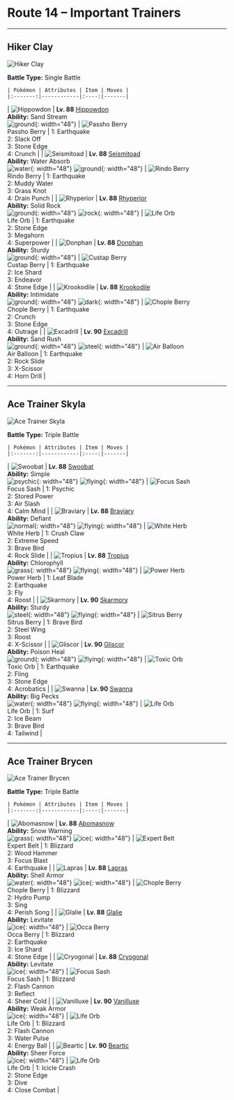 # Route 14 – Important Trainers

---

## Hiker Clay

![Hiker Clay](../../assets/important_trainers/clay.png "Hiker Clay")

**Battle Type:** Single Battle

    | Pokémon | Attributes | Item | Moves |
    |:-------:|------------|:----:|-------|
| ![Hippowdon](../../assets/sprites/hippowdon/front.png "Hippowdon: It is surprisingly quick to anger. It holds its mouth agape as a display of its strength.") | **Lv. 88** [Hippowdon](../../pokemon/hippowdon.md/)<br>**Ability:** <span class="tooltip" title="The Pokémon summons a sandstorm in battle.">Sand Stream</span><br>![ground](../../assets/types/ground.png "Ground"){: width="48"} | ![Passho Berry](../../assets/items/passho-berry.png "Passho Berry")<br><span class="tooltip" title="Weakens a supereffective Water-type attack against the holding Pokémon.">Passho Berry</span> | 1: <span class='tooltip' title='The user sets off an earthquake that strikes those around it.'>Earthquake</span><br>2: <span class='tooltip' title='The user slacks off, restoring its own HP by up to half of its maximum HP.'>Slack Off</span><br>3: <span class='tooltip' title='The user stabs the foe with sharpened stones from below. It has a high critical-hit ratio.'>Stone Edge</span><br>4: <span class='tooltip' title='The user crunches up the target with sharp fangs. It may also lower the target’s Defense stat.'>Crunch</span> |
| ![Seismitoad](../../assets/sprites/seismitoad/front.png "Seismitoad: They shoot paralyzing liquid from their head bumps. They use vibration to hurt their opponents.") | **Lv. 88** [Seismitoad](../../pokemon/seismitoad.md/)<br>**Ability:** <span class="tooltip" title="Restores HP if hit by a Water-type move.">Water Absorb</span><br>![water](../../assets/types/water.png "Water"){: width="48"} ![ground](../../assets/types/ground.png "Ground"){: width="48"} | ![Rindo Berry](../../assets/items/rindo-berry.png "Rindo Berry")<br><span class="tooltip" title="Weakens a supereffective Grass-type attack against the holding Pokémon.">Rindo Berry</span> | 1: <span class='tooltip' title='The user sets off an earthquake that strikes those around it.'>Earthquake</span><br>2: <span class='tooltip' title='The user attacks by shooting muddy water at the opposing team. It may also lower the targets’ accuracy.'>Muddy Water</span><br>3: <span class='tooltip' title='The user snares the target with grass and trips it. The heavier the target, the greater the damage.'>Grass Knot</span><br>4: <span class='tooltip' title='An energy-draining punch. The user’s HP is restored by half the damage taken by the target.'>Drain Punch</span> |
| ![Rhyperior](../../assets/sprites/rhyperior/front.png "Rhyperior: It can launch a rock held in its hand like a missile by tightening then expanding muscles instantly.") | **Lv. 88** [Rhyperior](../../pokemon/rhyperior.md/)<br>**Ability:** <span class="tooltip" title="Reduces damage from supereffective attacks.">Solid Rock</span><br>![ground](../../assets/types/ground.png "Ground"){: width="48"} ![rock](../../assets/types/rock.png "Rock"){: width="48"} | ![Life Orb](../../assets/items/life-orb.png "Life Orb")<br><span class="tooltip" title="An item to be held by a Pokémon. It boosts the power of moves, but at the cost of some HP on each hit.">Life Orb</span> | 1: <span class='tooltip' title='The user sets off an earthquake that strikes those around it.'>Earthquake</span><br>2: <span class='tooltip' title='The user stabs the foe with sharpened stones from below. It has a high critical-hit ratio.'>Stone Edge</span><br>3: <span class='tooltip' title='Using its tough and impressive horn, the user rams into the target with no letup.'>Megahorn</span><br>4: <span class='tooltip' title='The user attacks the target with great power. However, it also lowers the user’s Attack and Defense.'>Superpower</span> |
| ![Donphan](../../assets/sprites/donphan/front.png "Donphan: It attacks by curling up, then rolling into its foe. It can blow apart a house in one hit.") | **Lv. 88** [Donphan](../../pokemon/donphan.md/)<br>**Ability:** <span class="tooltip" title="It cannot be knocked out with one hit.">Sturdy</span><br>![ground](../../assets/types/ground.png "Ground"){: width="48"} | ![Custap Berry](../../assets/items/custap-berry.png "Custap Berry")<br><span class="tooltip" title="If held by a Pokémon, it gets to move first just once in a pinch.">Custap Berry</span> | 1: <span class='tooltip' title='The user sets off an earthquake that strikes those around it.'>Earthquake</span><br>2: <span class='tooltip' title='The user flash freezes chunks of ice and hurls them at the target. This move always goes first.'>Ice Shard</span><br>3: <span class='tooltip' title='An attack move that cuts down the target’s HP to equal the user’s HP.'>Endeavor</span><br>4: <span class='tooltip' title='The user stabs the foe with sharpened stones from below. It has a high critical-hit ratio.'>Stone Edge</span> |
| ![Krookodile](../../assets/sprites/krookodile/front.png "Krookodile: They never allow prey to escape. Their jaws are so powerful, they can crush the body of an automobile.") | **Lv. 88** [Krookodile](../../pokemon/krookodile.md/)<br>**Ability:** <span class="tooltip" title="Lowers the foe’s Attack stat.">Intimidate</span><br>![ground](../../assets/types/ground.png "Ground"){: width="48"} ![dark](../../assets/types/dark.png "Dark"){: width="48"} | ![Chople Berry](../../assets/items/chople-berry.png "Chople Berry")<br><span class="tooltip" title="Weakens a supereffective Fighting-type attack against the holding Pokémon.">Chople Berry</span> | 1: <span class='tooltip' title='The user sets off an earthquake that strikes those around it.'>Earthquake</span><br>2: <span class='tooltip' title='The user crunches up the target with sharp fangs. It may also lower the target’s Defense stat.'>Crunch</span><br>3: <span class='tooltip' title='The user stabs the foe with sharpened stones from below. It has a high critical-hit ratio.'>Stone Edge</span><br>4: <span class='tooltip' title='The user rampages and attacks for two to three turns. It then becomes confused, however.'>Outrage</span> |
| ![Excadrill](../../assets/sprites/excadrill/front.png "Excadrill: It can help in tunnel construction. Its drill has evolved into steel strong enough to bore through iron plates.") | **Lv. 90** [Excadrill](../../pokemon/excadrill.md/)<br>**Ability:** <span class="tooltip" title="Boosts the Pokémon’s Speed in a sandstorm.">Sand Rush</span><br>![ground](../../assets/types/ground.png "Ground"){: width="48"} ![steel](../../assets/types/steel.png "Steel"){: width="48"} | ![Air Balloon](../../assets/items/air-balloon.png "Air Balloon")<br><span class="tooltip" title="When held by a Pokémon, the Pokémon will float into the air. When the holder is attacked, this item will burst.">Air Balloon</span> | 1: <span class='tooltip' title='The user sets off an earthquake that strikes those around it.'>Earthquake</span><br>2: <span class='tooltip' title='Large boulders are hurled at the opposing team to inflict damage. It may also make the targets flinch.'>Rock Slide</span><br>3: <span class='tooltip' title='The user slashes at the target by crossing its scythes or claws as if they were a pair of scissors.'>X-Scissor</span><br>4: <span class='tooltip' title='The user crashes into its target while rotating its body like a drill. Critical hits land more easily.'>Horn Drill</span> |

---

## Ace Trainer Skyla

![Ace Trainer Skyla](../../assets/important_trainers/skyla.png "Ace Trainer Skyla")

**Battle Type:** Triple Battle

    | Pokémon | Attributes | Item | Moves |
    |:-------:|------------|:----:|-------|
| ![Swoobat](../../assets/sprites/swoobat/front.png "Swoobat: It emits sound waves of various frequencies from its nose, including some powerful enough to destroy rocks.") | **Lv. 88** [Swoobat](../../pokemon/swoobat.md/)<br>**Ability:** <span class="tooltip" title="The Pokémon is prone to wild stat changes.">Simple</span><br>![psychic](../../assets/types/psychic.png "Psychic"){: width="48"} ![flying](../../assets/types/flying.png "Flying"){: width="48"} | ![Focus Sash](../../assets/items/focus-sash.png "Focus Sash")<br><span class="tooltip" title="An item to be held by a Pokémon. If it has full HP, the holder will endure one potential KO attack, leaving 1 HP.">Focus Sash</span> | 1: <span class='tooltip' title='The target is hit by a strong telekinetic force. It may also reduce the target’s Sp. Def stat.'>Psychic</span><br>2: <span class='tooltip' title='The user attacks the target with stored power. The more the user’s stats are raised, the greater the damage.'>Stored Power</span><br>3: <span class='tooltip' title='The user attacks with a blade of air that slices even the sky. It may also make the target flinch.'>Air Slash</span><br>4: <span class='tooltip' title='The user quietly focuses its mind and calms its spirit to raise its Sp. Atk and Sp. Def stats.'>Calm Mind</span> |
| ![Braviary](../../assets/sprites/braviary/front.png "Braviary: They fight for their friends without any thought about danger to themselves. One can carry a car while flying.") | **Lv. 88** [Braviary](../../pokemon/braviary.md/)<br>**Ability:** <span class="tooltip" title="When its stats are lowered its Attack increases.">Defiant</span><br>![normal](../../assets/types/normal.png "Normal"){: width="48"} ![flying](../../assets/types/flying.png "Flying"){: width="48"} | ![White Herb](../../assets/items/white-herb.png "White Herb")<br><span class="tooltip" title="An item to be held by a Pokémon. It restores any lowered stat in battle. It can be used only once.">White Herb</span> | 1: <span class='tooltip' title='The user slashes the target with hard and sharp claws. It may also lower the target’s Defense.'>Crush Claw</span><br>2: <span class='tooltip' title='The user charges the target at blinding speed. This attack always goes before any other move.'>Extreme Speed</span><br>3: <span class='tooltip' title='The user tucks in its wings and charges from a low altitude. The user also takes serious damage.'>Brave Bird</span><br>4: <span class='tooltip' title='Large boulders are hurled at the opposing team to inflict damage. It may also make the targets flinch.'>Rock Slide</span> |
| ![Tropius](../../assets/sprites/tropius/front.png "Tropius: Delicious fruits grew out from around its neck because it always ate the same kind of fruit.") | **Lv. 88** [Tropius](../../pokemon/tropius.md/)<br>**Ability:** <span class="tooltip" title="Boosts the Pokémon’s Speed in sunshine.">Chlorophyll</span><br>![grass](../../assets/types/grass.png "Grass"){: width="48"} ![flying](../../assets/types/flying.png "Flying"){: width="48"} | ![Power Herb](../../assets/items/power-herb.png "Power Herb")<br><span class="tooltip" title="A single-use item to be held by a Pokémon. It allows the immediate use of a move that charges on the first turn.">Power Herb</span> | 1: <span class='tooltip' title='The user handles a sharp leaf like a sword and attacks by cutting its target. Critical hits land more easily.'>Leaf Blade</span><br>2: <span class='tooltip' title='The user sets off an earthquake that strikes those around it.'>Earthquake</span><br>3: <span class='tooltip' title='The user soars, then strikes its target on the second turn. It can also be used for flying to any familiar town.'>Fly</span><br>4: <span class='tooltip' title='The user lands and rests its body. It restores the user’s HP by up to half of its max HP.'>Roost</span> |
| ![Skarmory](../../assets/sprites/skarmory/front.png "Skarmory: Despite being clad entirely in iron-hard armor, it flies at speeds over 180 mph.") | **Lv. 90** [Skarmory](../../pokemon/skarmory.md/)<br>**Ability:** <span class="tooltip" title="It cannot be knocked out with one hit.">Sturdy</span><br>![steel](../../assets/types/steel.png "Steel"){: width="48"} ![flying](../../assets/types/flying.png "Flying"){: width="48"} | ![Sitrus Berry](../../assets/items/sitrus-berry.png "Sitrus Berry")<br><span class="tooltip" title="If held by a Pokémon, it heals the user’s HP a little.">Sitrus Berry</span> | 1: <span class='tooltip' title='The user tucks in its wings and charges from a low altitude. The user also takes serious damage.'>Brave Bird</span><br>2: <span class='tooltip' title='The target is hit with wings of steel. It may also raise the user’s Defense stat.'>Steel Wing</span><br>3: <span class='tooltip' title='The user lands and rests its body. It restores the user’s HP by up to half of its max HP.'>Roost</span><br>4: <span class='tooltip' title='The user slashes at the target by crossing its scythes or claws as if they were a pair of scissors.'>X-Scissor</span> |
| ![Gliscor](../../assets/sprites/gliscor/front.png "Gliscor: If it succeeds in catching even a faint breeze properly, it can circle the globe without flapping once.") | **Lv. 90** [Gliscor](../../pokemon/gliscor.md/)<br>**Ability:** <span class="tooltip" title="Restores HP if the Pokémon is poisoned.">Poison Heal</span><br>![ground](../../assets/types/ground.png "Ground"){: width="48"} ![flying](../../assets/types/flying.png "Flying"){: width="48"} | ![Toxic Orb](../../assets/items/toxic-orb.png "Toxic Orb")<br><span class="tooltip" title="An item to be held by a Pokémon. It is a bizarre orb that badly poisons the holder in battle.">Toxic Orb</span> | 1: <span class='tooltip' title='The user sets off an earthquake that strikes those around it.'>Earthquake</span><br>2: <span class='tooltip' title='The user flings its held item at the target to attack. Its power and effects depend on the item.'>Fling</span><br>3: <span class='tooltip' title='The user stabs the foe with sharpened stones from below. It has a high critical-hit ratio.'>Stone Edge</span><br>4: <span class='tooltip' title='The user nimbly strikes the target. If the user is not holding an item, this attack inflicts massive damage.'>Acrobatics</span> |
| ![Swanna](../../assets/sprites/swanna/front.png "Swanna: Swanna start to dance at dusk. The one dancing in the middle is the leader of the flock.") | **Lv. 90** [Swanna](../../pokemon/swanna.md/)<br>**Ability:** <span class="tooltip" title="Protects the Pokémon from Defense-lowering attacks.">Big Pecks</span><br>![water](../../assets/types/water.png "Water"){: width="48"} ![flying](../../assets/types/flying.png "Flying"){: width="48"} | ![Life Orb](../../assets/items/life-orb.png "Life Orb")<br><span class="tooltip" title="An item to be held by a Pokémon. It boosts the power of moves, but at the cost of some HP on each hit.">Life Orb</span> | 1: <span class='tooltip' title='It swamps the area around the user with a giant wave. It can also be used for crossing water.'>Surf</span><br>2: <span class='tooltip' title='The target is struck with an icy-cold beam of energy. It may also freeze the target solid.'>Ice Beam</span><br>3: <span class='tooltip' title='The user tucks in its wings and charges from a low altitude. The user also takes serious damage.'>Brave Bird</span><br>4: <span class='tooltip' title='The user whips up a turbulent whirlwind that ups the Speed of all party Pokémon for four turns.'>Tailwind</span> |

---

## Ace Trainer Brycen

![Ace Trainer Brycen](../../assets/important_trainers/brycen.png "Ace Trainer Brycen")

**Battle Type:** Triple Battle

    | Pokémon | Attributes | Item | Moves |
    |:-------:|------------|:----:|-------|
| ![Abomasnow](../../assets/sprites/abomasnow/front.png "Abomasnow: They appear when the snow flowers bloom. When the petals fall, they retreat to places unknown again.") | **Lv. 88** [Abomasnow](../../pokemon/abomasnow.md/)<br>**Ability:** <span class="tooltip" title="The Pokémon summons a hailstorm in battle.">Snow Warning</span><br>![grass](../../assets/types/grass.png "Grass"){: width="48"} ![ice](../../assets/types/ice.png "Ice"){: width="48"} | ![Expert Belt](../../assets/items/expert-belt.png "Expert Belt")<br><span class="tooltip" title="An item to be held by a Pokémon. It is a well-worn belt that slightly boosts the power of supereffective moves.">Expert Belt</span> | 1: <span class='tooltip' title='A howling blizzard is summoned to strike the opposing team. It may also freeze them solid.'>Blizzard</span><br>2: <span class='tooltip' title='The user slams its rugged body into the target to attack. The user also sustains serious damage.'>Wood Hammer</span><br>3: <span class='tooltip' title='The user heightens its mental focus and unleashes its power. It may also lower the target’s Sp. Def.'>Focus Blast</span><br>4: <span class='tooltip' title='The user sets off an earthquake that strikes those around it.'>Earthquake</span> |
| ![Lapras](../../assets/sprites/lapras/front.png "Lapras: It loves crossing the sea with people and Pokémon on its back. It understands human speech.") | **Lv. 88** [Lapras](../../pokemon/lapras.md/)<br>**Ability:** <span class="tooltip" title="The Pokémon is protected against critical hits.">Shell Armor</span><br>![water](../../assets/types/water.png "Water"){: width="48"} ![ice](../../assets/types/ice.png "Ice"){: width="48"} | ![Chople Berry](../../assets/items/chople-berry.png "Chople Berry")<br><span class="tooltip" title="Weakens a supereffective Fighting-type attack against the holding Pokémon.">Chople Berry</span> | 1: <span class='tooltip' title='A howling blizzard is summoned to strike the opposing team. It may also freeze them solid.'>Blizzard</span><br>2: <span class='tooltip' title='The target is blasted by a huge volume of water launched under great pressure.'>Hydro Pump</span><br>3: <span class='tooltip' title='A soothing lullaby is sung in a calming voice that puts the target into a deep slumber.'>Sing</span><br>4: <span class='tooltip' title='Any Pokémon that hears this song faints in three turns, unless it switches out of battle.'>Perish Song</span> |
| ![Glalie](../../assets/sprites/glalie/front.png "Glalie: It prevents prey from escaping by instantaneously freezing moisture in the air.") | **Lv. 88** [Glalie](../../pokemon/glalie.md/)<br>**Ability:** <span class="tooltip" title="Gives full immunity to all Ground-type moves.">Levitate</span><br>![ice](../../assets/types/ice.png "Ice"){: width="48"} | ![Occa Berry](../../assets/items/occa-berry.png "Occa Berry")<br><span class="tooltip" title="Weakens a supereffective Fire-type attack against the holding Pokémon.">Occa Berry</span> | 1: <span class='tooltip' title='A howling blizzard is summoned to strike the opposing team. It may also freeze them solid.'>Blizzard</span><br>2: <span class='tooltip' title='The user sets off an earthquake that strikes those around it.'>Earthquake</span><br>3: <span class='tooltip' title='The user flash freezes chunks of ice and hurls them at the target. This move always goes first.'>Ice Shard</span><br>4: <span class='tooltip' title='The user stabs the foe with sharpened stones from below. It has a high critical-hit ratio.'>Stone Edge</span> |
| ![Cryogonal](../../assets/sprites/cryogonal/front.png "Cryogonal: When its body temperature goes up, it turns into steam and vanishes. When its temperature lowers, it returns to ice.") | **Lv. 88** [Cryogonal](../../pokemon/cryogonal.md/)<br>**Ability:** <span class="tooltip" title="Gives full immunity to all Ground-type moves.">Levitate</span><br>![ice](../../assets/types/ice.png "Ice"){: width="48"} | ![Focus Sash](../../assets/items/focus-sash.png "Focus Sash")<br><span class="tooltip" title="An item to be held by a Pokémon. If it has full HP, the holder will endure one potential KO attack, leaving 1 HP.">Focus Sash</span> | 1: <span class='tooltip' title='A howling blizzard is summoned to strike the opposing team. It may also freeze them solid.'>Blizzard</span><br>2: <span class='tooltip' title='The user gathers all its light energy and releases it at once. It may also lower the target’s Sp. Def stat.'>Flash Cannon</span><br>3: <span class='tooltip' title='A wondrous wall of light is put up to suppress damage from physical attacks for five turns.'>Reflect</span><br>4: <span class='tooltip' title='The target is attacked with a blast of absolute-zero cold. The target instantly faints if it hits.'>Sheer Cold</span> |
| ![Vanilluxe](../../assets/sprites/vanilluxe/front.png "Vanilluxe: Swallowing large amounts of water, they make snow clouds inside their bodies and attack their foes with violent blizzards.") | **Lv. 90** [Vanilluxe](../../pokemon/vanilluxe.md/)<br>**Ability:** <span class="tooltip" title="Physical attacks lower Defense and raise Speed.">Weak Armor</span><br>![ice](../../assets/types/ice.png "Ice"){: width="48"} | ![Life Orb](../../assets/items/life-orb.png "Life Orb")<br><span class="tooltip" title="An item to be held by a Pokémon. It boosts the power of moves, but at the cost of some HP on each hit.">Life Orb</span> | 1: <span class='tooltip' title='A howling blizzard is summoned to strike the opposing team. It may also freeze them solid.'>Blizzard</span><br>2: <span class='tooltip' title='The user gathers all its light energy and releases it at once. It may also lower the target’s Sp. Def stat.'>Flash Cannon</span><br>3: <span class='tooltip' title='The user attacks the target with a pulsing blast of water. It may also confuse the target.'>Water Pulse</span><br>4: <span class='tooltip' title='The user draws power from nature and fires it at the target. It may also lower the target’s Sp. Def.'>Energy Ball</span> |
| ![Beartic](../../assets/sprites/beartic/front.png "Beartic: It can make its breath freeze at will. Very able in the water, it swims around in northern seas and catches prey.") | **Lv. 90** [Beartic](../../pokemon/beartic.md/)<br>**Ability:** <span class="tooltip" title="Removes added effects to increase move damage.">Sheer Force</span><br>![ice](../../assets/types/ice.png "Ice"){: width="48"} | ![Life Orb](../../assets/items/life-orb.png "Life Orb")<br><span class="tooltip" title="An item to be held by a Pokémon. It boosts the power of moves, but at the cost of some HP on each hit.">Life Orb</span> | 1: <span class='tooltip' title='The user attacks by harshly dropping an icicle onto the target. It may also make the target flinch.'>Icicle Crash</span><br>2: <span class='tooltip' title='The user stabs the foe with sharpened stones from below. It has a high critical-hit ratio.'>Stone Edge</span><br>3: <span class='tooltip' title='Diving on the first turn, the user floats up and attacks on the second turn. It can be used to dive deep in the ocean.'>Dive</span><br>4: <span class='tooltip' title='The user fights the target up close without guarding itself. It also cuts the user’s Defense and Sp. Def.'>Close Combat</span> |


